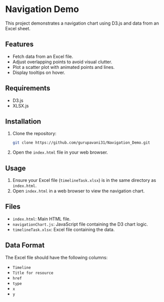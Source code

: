 # Navigation Demo

This project demonstrates a navigation chart using D3.js and data from an Excel sheet.

## Features

- Fetch data from an Excel file.
- Adjust overlapping points to avoid visual clutter.
- Plot a scatter plot with animated points and lines.
- Display tooltips on hover.

## Requirements

- D3.js
- XLSX.js

## Installation

1. Clone the repository:
    ```sh
    git clone https://github.com/gurupavani31/Navigation_Demo.git
    ```
2. Open the `index.html` file in your web browser.

## Usage

1. Ensure your Excel file (`timelineTask.xlsx`) is in the same directory as `index.html`.
2. Open `index.html` in a web browser to view the navigation chart.

## Files

- `index.html`: Main HTML file.
- `navigationChart.js`: JavaScript file containing the D3 chart logic.
- `timelineTask.xlsx`: Excel file containing the data.

## Data Format

The Excel file should have the following columns:
- `Timeline`
- `Title for resource`
- `href`
- `type`
- `x`
- `y`
